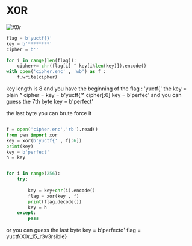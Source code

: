 # X0R 

![X0r](https://user-images.githubusercontent.com/75040566/189963517-6b496f06-3871-48af-9f59-c7d8dafdf0c1.png)


```python
flag = b'yuctf{}'
key = b'********'
cipher = b''

for i in range(len(flag)):
	cipher+= chr(flag[i] ^ key[i%len(key)]).encode()
with open('cipher.enc' , 'wb') as f :
	f.write(cipher)
```

key length is 8  and you have the beginning of the flag : 'yuctf{'
the key = plain ^ cipher =    key = b'yuctf{'^ cipher[:6] 
key = b'perfec' and you can guess the 7th byte key = b'perfect'

the last byte you can brute force it 

```python

f = open('cipher.enc','rb').read()
from pwn import xor 
key = xor(b'yuctf{' , f[:6])
print(key)
key = b'perfect'
h = key 


for i in range(256):
	try:
	
		key = key+chr(i).encode()
		flag = xor(key , f)
		print(flag.decode())
		key = h 
	except:
		pass
```
or you can guess the last byte key = b'perfecto'
flag = yuctf{X0r_15_r3v3rsible}
